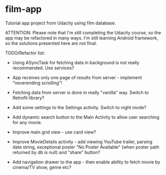 # film-app
Tutorial app project from Udacity using film database.

ATTENTION: Please note that I'm still completing the Udacity course, so the app may be refactored in many ways. I'm still learning Android framework, so the solutions presented here are not final.

TODO/Refactor list:

- Using ASyncTask for fetching data in background is not really recommended. Use services?
- App receives only one page of results from server - implement "neverending scrolling"!
- Fetching data from server is done in really "vanilla" way. Switch to Retrofit library?
- Add some settings to the Settings activity. Switch to night mode?
- Add dynamic search button to the Main Activity to allow user searching for any movie.

- Improve main grid view - use card view?
- Improve MovieDetails activity - add viewing YouTube trailer, parsing date string, exceptional poster "No Poster Available" (when poster path returned by db is null) and "share" button?
- Add navigation drawer to the app - then enable ability to fetch movie by cinema/TV show, genre etc?

